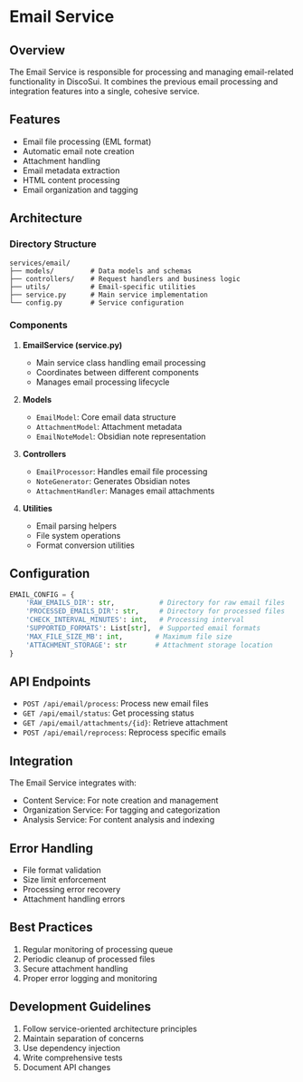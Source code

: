 # Email Service

## Overview
The Email Service is responsible for processing and managing email-related functionality in DiscoSui. It combines the previous email processing and integration features into a single, cohesive service.

## Features
- Email file processing (EML format)
- Automatic email note creation
- Attachment handling
- Email metadata extraction
- HTML content processing
- Email organization and tagging

## Architecture

### Directory Structure
```
services/email/
├── models/         # Data models and schemas
├── controllers/    # Request handlers and business logic
├── utils/          # Email-specific utilities
├── service.py      # Main service implementation
└── config.py       # Service configuration
```

### Components
1. **EmailService (service.py)**
   - Main service class handling email processing
   - Coordinates between different components
   - Manages email processing lifecycle

2. **Models**
   - `EmailModel`: Core email data structure
   - `AttachmentModel`: Attachment metadata
   - `EmailNoteModel`: Obsidian note representation

3. **Controllers**
   - `EmailProcessor`: Handles email file processing
   - `NoteGenerator`: Generates Obsidian notes
   - `AttachmentHandler`: Manages email attachments

4. **Utilities**
   - Email parsing helpers
   - File system operations
   - Format conversion utilities

## Configuration
```python
EMAIL_CONFIG = {
    'RAW_EMAILS_DIR': str,           # Directory for raw email files
    'PROCESSED_EMAILS_DIR': str,     # Directory for processed files
    'CHECK_INTERVAL_MINUTES': int,   # Processing interval
    'SUPPORTED_FORMATS': List[str],  # Supported email formats
    'MAX_FILE_SIZE_MB': int,        # Maximum file size
    'ATTACHMENT_STORAGE': str       # Attachment storage location
}
```

## API Endpoints
- `POST /api/email/process`: Process new email files
- `GET /api/email/status`: Get processing status
- `GET /api/email/attachments/{id}`: Retrieve attachment
- `POST /api/email/reprocess`: Reprocess specific emails

## Integration
The Email Service integrates with:
- Content Service: For note creation and management
- Organization Service: For tagging and categorization
- Analysis Service: For content analysis and indexing

## Error Handling
- File format validation
- Size limit enforcement
- Processing error recovery
- Attachment handling errors

## Best Practices
1. Regular monitoring of processing queue
2. Periodic cleanup of processed files
3. Secure attachment handling
4. Proper error logging and monitoring

## Development Guidelines
1. Follow service-oriented architecture principles
2. Maintain separation of concerns
3. Use dependency injection
4. Write comprehensive tests
5. Document API changes
